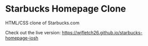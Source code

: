 # Starbucks Homepage Clone

HTML/CSS clone of Starbucks.com

Check out the live version: https://wjfletch26.github.io/starbucks-homepage-josh
